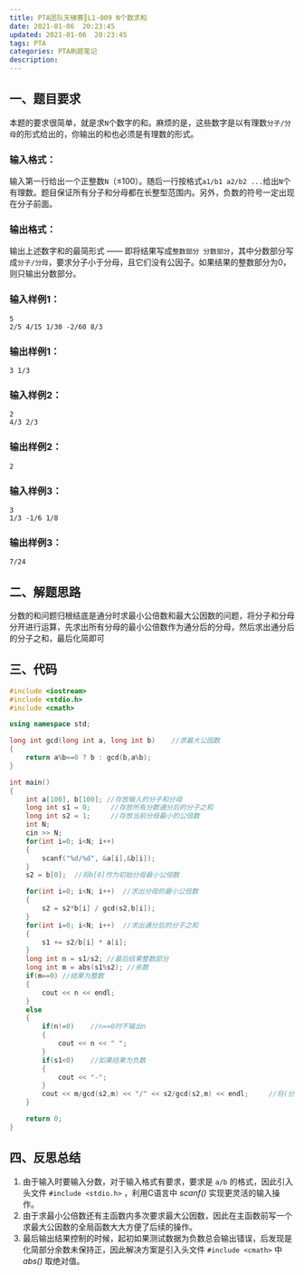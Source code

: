 ```yaml
---
title: PTA团队天梯赛║L1-009 N个数求和
date: 2021-01-06  20:23:45
updated: 2021-01-06  20:23:45
tags: PTA
categories: PTA刷题笔记
description:
---
```

## 一、题目要求

本题的要求很简单，就是求`N`个数字的和。麻烦的是，这些数字是以有理数`分子/分母`的形式给出的，你输出的和也必须是有理数的形式。

### 输入格式：

输入第一行给出一个正整数`N`（≤100）。随后一行按格式`a1/b1 a2/b2 ...`给出`N`个有理数。题目保证所有分子和分母都在长整型范围内。另外，负数的符号一定出现在分子前面。

### 输出格式：

输出上述数字和的最简形式 —— 即将结果写成`整数部分 分数部分`，其中分数部分写成`分子/分母`，要求分子小于分母，且它们没有公因子。如果结果的整数部分为0，则只输出分数部分。

### 输入样例1：

```in
5
2/5 4/15 1/30 -2/60 8/3
```

### 输出样例1：

```out
3 1/3
```

### 输入样例2：

```in
2
4/3 2/3
```

### 输出样例2：

```out
2
```

### 输入样例3：

```in
3
1/3 -1/6 1/8
```

### 输出样例3：

```
7/24
```

## 二、解题思路

分数的和问题归根结底是通分时求最小公倍数和最大公因数的问题，将分子和分母分开进行运算，先求出所有分母的最小公倍数作为通分后的分母，然后求出通分后的分子之和，最后化简即可

## 三、代码

```cpp
#include <iostream>
#include <stdio.h>
#include <cmath>

using namespace std;

long int gcd(long int a, long int b)    //求最大公因数
{
    return a%b==0 ? b : gcd(b,a%b);
}

int main()
{
    int a[100], b[100]; //存放输入的分子和分母
    long int s1 = 0;     //存放所有分数通分后的分子之和
    long int s2 = 1;     //存放当前分母最小的公倍数
    int N;
    cin >> N;
    for(int i=0; i<N; i++)
    {
        scanf("%d/%d", &a[i],&b[i]);
    }
    s2 = b[0];  //将b[0]作为初始分母最小公倍数

    for(int i=0; i<N; i++)  //求出分母的最小公倍数
    {
        s2 = s2*b[i] / gcd(s2,b[i]);
    }
    for(int i=0; i<N; i++)  //求出通分后的分子之和
    {
        s1 += s2/b[i] * a[i];
    }
    long int n = s1/s2; //最后结果整数部分
    long int m = abs(s1%s2); //余数
    if(m==0) //结果为整数
    {
        cout << n << endl;
    }
    else
    {
        if(n!=0)    //n==0时不输出n
        {
            cout << n << " ";
        }
        if(s1<0)    //如果结果为负数
        {
            cout << "-";
        }
        cout << m/gcd(s2,m) << "/" << s2/gcd(s2,m) << endl;     //将(分子/分母)化到最简
    }

    return 0;
}

```

## 四、反思总结

1. 由于输入时要输入分数，对于输入格式有要求，要求是 `a/b` 的格式，因此引入头文件 `#include <stdio.h>` ，利用C语言中 *scanf()* 实现更灵活的输入操作。
2. 由于求最小公倍数还有主函数内多次要求最大公因数，因此在主函数前写一个求最大公因数的全局函数大大方便了后续的操作。
3. 最后输出结果控制的时候，起初如果测试数据为负数总会输出错误，后发现是化简部分余数未保持正，因此解决方案是引入头文件 `#include <cmath>` 中 *abs()* 取绝对值。